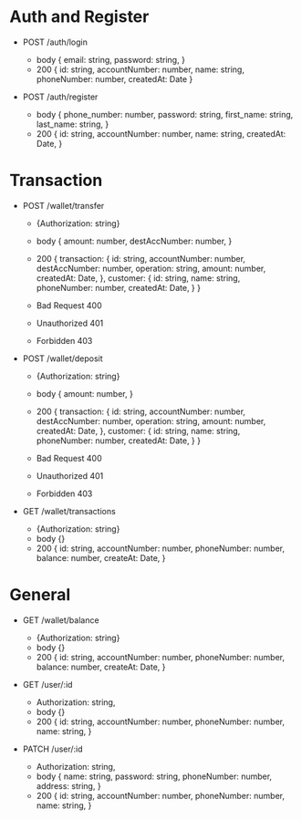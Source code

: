 # Auth and Register
+ POST /auth/login
  - body
    {
      email:  string,
      password: string,
    }
  - 200
    {
      id: string,
      accountNumber: number,
      name: string,
      phoneNumber: number,
      createdAt: Date
    }

+ POST /auth/register
  - body
    {
      phone_number: number,
      password: string,
      first_name: string,
      last_name: string,
    }
  - 200
    {
      id: string,
      accountNumber: number,
      name: string,
      createdAt:  Date,
    }


# Transaction
+ POST /wallet/transfer
  - {Authorization: string}
  - body
    {
      amount: number,
      destAccNumber: number,
    }

  - 200
    {
      transaction: {
        id: string,
        accountNumber: number,
        destAccNumber: number,
        operation: string,
        amount: number,
        createdAt: Date,
      },
      customer: {
        id: string,
        name: string,
        phoneNumber: number,
        createdAt: Date,
      }
    }
  - Bad Request 400
  - Unauthorized 401
  - Forbidden 403

+ POST /wallet/deposit
  - {Authorization: string}
  - body
    {
      amount: number,
    }

  - 200
    {
      transaction: {
        id: string,
        accountNumber: number,
        destAccNumber: number,
        operation: string,
        amount: number,
        createdAt: Date,
      },
      customer: {
        id: string,
        name: string,
        phoneNumber: number,
        createdAt: Date,
      }
    }
  - Bad Request 400
  - Unauthorized 401
  - Forbidden 403

+ GET /wallet/transactions
  - {Authorization: string}
  - body {}
  - 200
  {
    id: string,
    accountNumber: number,
    phoneNumber: number,
    balance: number,
    createAt: Date,
  }

# General
+ GET /wallet/balance
  - {Authorization: string}
  - body {}
  - 200
  {
    id: string,
    accountNumber: number,
    phoneNumber: number,
    balance: number,
    createAt: Date,
  }

+ GET /user/:id
  - Authorization: string,
  - body {}
  - 200
   {
     id: string,
     accountNumber: number,
     phoneNumber: number,
     name: string,
   }

+ PATCH /user/:id
  - Authorization: string,
  - body
    {
      name: string,
      password: string,
      phoneNumber: number,
      address: string,
    }
  - 200
   {
     id: string,
     accountNumber: number,
     phoneNumber: number,
     name: string,
   }
